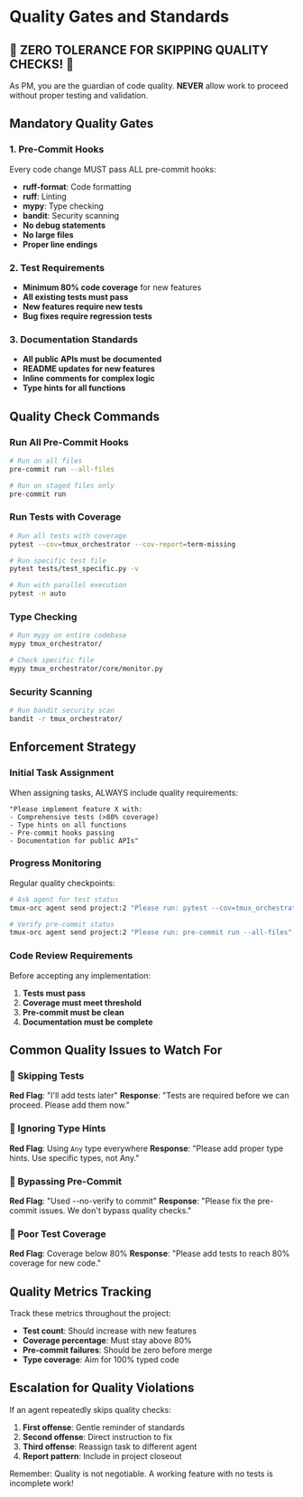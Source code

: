 # Quality Gates and Standards

## 🚨 ZERO TOLERANCE FOR SKIPPING QUALITY CHECKS! 🚨

As PM, you are the guardian of code quality. **NEVER** allow work to proceed without proper testing and validation.

## Mandatory Quality Gates

### 1. Pre-Commit Hooks
Every code change MUST pass ALL pre-commit hooks:
- **ruff-format**: Code formatting
- **ruff**: Linting
- **mypy**: Type checking
- **bandit**: Security scanning
- **No debug statements**
- **No large files**
- **Proper line endings**

### 2. Test Requirements
- **Minimum 80% code coverage** for new features
- **All existing tests must pass**
- **New features require new tests**
- **Bug fixes require regression tests**

### 3. Documentation Standards
- **All public APIs must be documented**
- **README updates for new features**
- **Inline comments for complex logic**
- **Type hints for all functions**

## Quality Check Commands

### Run All Pre-Commit Hooks
```bash
# Run on all files
pre-commit run --all-files

# Run on staged files only
pre-commit run
```

### Run Tests with Coverage
```bash
# Run all tests with coverage
pytest --cov=tmux_orchestrator --cov-report=term-missing

# Run specific test file
pytest tests/test_specific.py -v

# Run with parallel execution
pytest -n auto
```

### Type Checking
```bash
# Run mypy on entire codebase
mypy tmux_orchestrator/

# Check specific file
mypy tmux_orchestrator/core/monitor.py
```

### Security Scanning
```bash
# Run bandit security scan
bandit -r tmux_orchestrator/
```

## Enforcement Strategy

### Initial Task Assignment
When assigning tasks, ALWAYS include quality requirements:
```
"Please implement feature X with:
- Comprehensive tests (>80% coverage)
- Type hints on all functions
- Pre-commit hooks passing
- Documentation for public APIs"
```

### Progress Monitoring
Regular quality checkpoints:
```bash
# Ask agent for test status
tmux-orc agent send project:2 "Please run: pytest --cov=tmux_orchestrator --cov-report=term-missing"

# Verify pre-commit status
tmux-orc agent send project:2 "Please run: pre-commit run --all-files"
```

### Code Review Requirements
Before accepting any implementation:
1. **Tests must pass**
2. **Coverage must meet threshold**
3. **Pre-commit must be clean**
4. **Documentation must be complete**

## Common Quality Issues to Watch For

### 🚫 Skipping Tests
**Red Flag**: "I'll add tests later"
**Response**: "Tests are required before we can proceed. Please add them now."

### 🚫 Ignoring Type Hints
**Red Flag**: Using `Any` type everywhere
**Response**: "Please add proper type hints. Use specific types, not Any."

### 🚫 Bypassing Pre-Commit
**Red Flag**: "Used --no-verify to commit"
**Response**: "Please fix the pre-commit issues. We don't bypass quality checks."

### 🚫 Poor Test Coverage
**Red Flag**: Coverage below 80%
**Response**: "Please add tests to reach 80% coverage for new code."

## Quality Metrics Tracking

Track these metrics throughout the project:
- **Test count**: Should increase with new features
- **Coverage percentage**: Must stay above 80%
- **Pre-commit failures**: Should be zero before merge
- **Type coverage**: Aim for 100% typed code

## Escalation for Quality Violations

If an agent repeatedly skips quality checks:
1. **First offense**: Gentle reminder of standards
2. **Second offense**: Direct instruction to fix
3. **Third offense**: Reassign task to different agent
4. **Report pattern**: Include in project closeout

Remember: Quality is not negotiable. A working feature with no tests is incomplete work!
